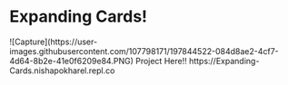 <h1>Expanding Cards!</h1>
![Capture](https://user-images.githubusercontent.com/107798171/197844522-084d8ae2-4cf7-4d64-8b2e-41e0f6209e84.PNG)
Project Here!! https://Expanding-Cards.nishapokharel.repl.co

